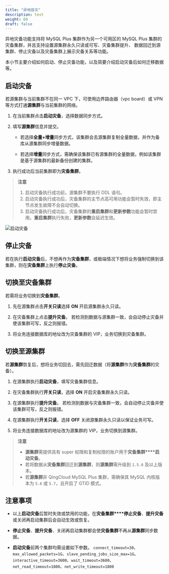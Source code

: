 ```yaml
---
title: "异地容灾"
description: test
weight: 60
draft: false
---
```


异地灾备功能支持将 MySQL Plus 集群作为另一个可用区的 MySQL Plus 集群的灾备集群，并且支持设置源集群永久只读或可写、灾备集群提升、 数据回迁到源集群、停止灾备以及灾备集群上展示灾备关系等功能。

本小节主要介绍如何启动、停止灾备功能，以及简要介绍启动灾备后如何迁移数据等。

## 启动灾备

若源集群与当前集群不在同一 VPC 下，可使用边界路由器（vpc board）或 VPN 等方式打通**源集群**与当前集群的网络。

1. 在当前集群点击**启动灾备**，选择数据同步方式。
2. 填写**源集群**信息并提交。
   
   - 若选择**全量+增量**同步方式，该集群会去源集群复制全量数据，并作为备库从源集群同步增量数据。

   - 若选择**增量**同步方式，需确保该集群已有源集群的全量数据，例如该集群是基于源集群的最新备份创建的集群。
3. 执行成功后当前集群即为**灾备集群**。

>   **注意**
> 1. 启动灾备执行成功前，源集群不要执行 DDL 语句。    
> 2. 启动灾备执行成功后，灾备集群的主节点高可用功能会暂时失效，即主节点发生故障不会自动切换。
> 3. 启动灾备执行成功后，灾备集群的**重启集群**和**更新参数**功能会暂时禁用。**重启集群**执行失败，**更新参数**会延迟生效。

![启动灾备](../../_images/start_standby.png)

## 停止灾备

 若在执行**启动灾备**后，不想再作为**灾备集群**，或极端情况下想将业务强制切换到该集群，则在**灾备集群**上执行**停止灾备**。

## 切换至灾备集群

若需将业务切换到**灾备集群**。

1. 先在源集群点击**开关只读**选择 **ON** 开启源集群永久只读。

2. 在灾备集群上点击**提升灾备**。
   若检测到数据与源集群一致，会自动停止灾备并使该集群可写，反之则报错。

3. 将业务连接数据库的地址改为灾备集群的 VIP，业务切换到灾备集群。

## 切换至源集群

若**源集群**恢复后，想将业务切回去，需先回迁数据（将**源集群**作为**灾备集群**的灾备）。

1. 在源集群执行**启动灾备**，填写灾备集群信息。

2. 在灾备集群执行**开关只读**，选择 **ON** 开启灾备集群永久只读。

3. 在源集群执行**提升灾备**。
   若检测到数据与灾备集群一致，会自动停止灾备并使该集群可写，反之则报错。

4. 在源集群执行**开关只读**，选择 **OFF** 关闭源集群永久只读以保证业务可写。
  
5. 将业务连接数据库的地址改为源集群的 VIP，业务切换到源集群。

> **注意**
> - **源集群**需提供具有 super 权限和复制权限的账户用于**灾备集群****启动灾备**。
> - 若将数据从**灾备集群**回迁到**源集群**，则**源集群**需升级到 `1.5.6` 及以上版本。
> - 若**源集群**非 QingCloud MySQL Plus 集群，需确保其 MySQL 内核版本为 `5.6` 或 `5.7`，且开启了 GTID 模式。


## 注意事项

- 以上**启动灾备**后暂时失效或禁用的功能，在**灾备集群****停止灾备**、**提升灾备**或关闭再启动集群后会自动生效或恢复。

- **停止灾备**、**提升灾备**、关闭再启动集群都会使**灾备集群**不再从**源集群**同步数据。

- **启动灾备**前两个集群均需设置如下参数。 
   `connect_timeout=30`、`max_allowed_packets=1G`、`slave_pending_jobs_size_max=1G`、`interactive_timeout=3600`、`wait_timeout=3600`、`net_read_timeout=1800`、`net_write_timeout=1800`
